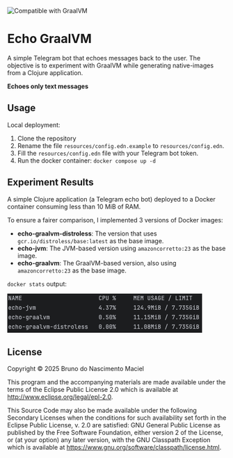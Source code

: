 ![Compatible with GraalVM](https://img.shields.io/badge/compatible_with-GraalVM-green)

# Echo GraalVM

A simple Telegram bot that echoes messages back to the user.
The objective is to experiment with GraalVM while generating native-images from a Clojure application.

**Echoes only text messages**

## Usage

Local deployment:

1. Clone the repository
2. Rename the file `resources/config.edn.example` to `resources/config.edn`.
3. Fill the `resources/config.edn` file with your Telegram bot token.
4. Run the docker container: `docker compose up -d`

## Experiment Results

A simple Clojure application (a Telegram echo bot) deployed to a Docker container consuming less than 10 MiB of RAM.

To ensure a fairer comparison, I implemented 3 versions of Docker images:

- **echo-graalvm-distroless**: The version that uses `gcr.io/distroless/base:latest` as the base image.
- **echo-jvm**: The JVM-based version using `amazoncorretto:23` as the base image.
- **echo-graalvm**: The GraalVM-based version, also using `amazoncorretto:23` as the base image.

`docker stats` output:

![Docker Stats](doc/docker-stats.png)

## License

Copyright © 2025 Bruno do Nascimento Maciel

This program and the accompanying materials are made available under the
terms of the Eclipse Public License 2.0 which is available at
http://www.eclipse.org/legal/epl-2.0.

This Source Code may also be made available under the following Secondary
Licenses when the conditions for such availability set forth in the Eclipse
Public License, v. 2.0 are satisfied: GNU General Public License as published by
the Free Software Foundation, either version 2 of the License, or (at your
option) any later version, with the GNU Classpath Exception which is available
at https://www.gnu.org/software/classpath/license.html.
